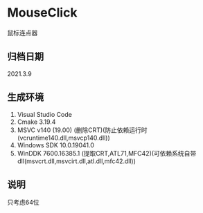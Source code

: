 # MouseClick

鼠标连点器

## 归档日期

2021.3.9

## 生成环境

1. Visual Studio Code
2. Cmake 3.19.4
3. MSVC v140 (19.00) (删除CRT)(防止依赖运行时(vcruntime140.dll,msvcp140.dll))
4. Windows SDK 10.0.19041.0
5. WinDDK 7600.16385.1 (提取CRT,ATL71,MFC42)(可依赖系统自带dll(msvcrt.dll,msvcirt.dll,atl.dll,mfc42.dll))

## 说明

只考虑64位

